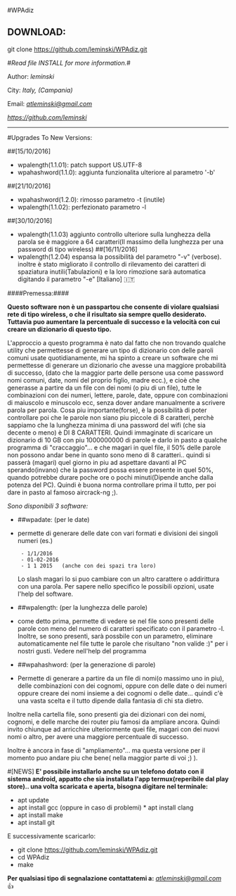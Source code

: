 #WPAdiz

## DOWNLOAD:
 git clone https://github.com/leminski/WPAdiz.git

#*Read file INSTALL for more information.*#

Author:         *leminski*

City:           *Italy, (Campania)*

Email:          *atleminski@gmail.com*

*https://github.com/leminski*

-------------------------------------------------

#Upgrades To New Versions:

##[15/10/2016]
* wpalength(1.1.01):     patch support US.UTF-8
* wpahashword(1.1.0):    aggiunta funzionalita ulteriore al parametro '-b'

##[21/10/2016]

* wpahashword(1.2.0):    rimosso parametro -t (inutile)
* wpalength(1.1.02):     perfezionato parametro -l

##[30/10/2016]
* wpalength(1.1.03)      aggiunto controllo ulteriore sulla lunghezza della parola
                         se è maggiore a 64 caratteri(Il massimo della lunghezza per una
                         password di tipo wireless)
##[16/11/2016]
* wpalength(1.2.04)      espansa la possibilità del parametro "-v" (verbose).
                         inoltre è stato migliorato il controllo di rilevamento dei caratteri 
                         di spaziatura inutili(Tabulazioni) e la loro rimozione sarà automatica
                         digitando il parametro "-e"
[Italiano] :it:

####Premessa:####

**Questo software non è un passpartou che consente di violare qualsiasi rete di
tipo wireless, o che il risultato sia sempre quello desiderato. Tuttavia puo
aumentare la percentuale di successo e la velocità con cui creare un dizionario
di questo tipo.**

L'approccio a questo programma è nato dal fatto che non trovando qualche utility
che permettesse di generare un tipo di dizionario con delle paroli comuni usate
quotidianamente, mi ha spinto a creare un software che mi permettesse di
generare un dizionario che avesse una maggiore probabilità di successo,
(dato che la maggior parte delle persone usa come password nomi comuni, date, nomi del proprio
figlio, madre ecc.), e cioè che  generasse a partire da un file con dei nomi
(o piu di un file), tutte le combinazioni con dei numeri, lettere, 
parole, date, oppure con combinazioni di maiuscolo e minuscolo ecc, senza dover 
andare manualmente a scrivere parola per parola. Cosa piu importante(forse), è
la possibilità di poter controllare poi che le parole non siano piu piccole di
8 caratteri, perchè sappiamo che la lunghezza minima di una password del wifi
(che sia decente o meno) è DI 8 CARATTERI. Quindi immaginate di scaricare 
un dizionario di 10 GB con piu 1000000000 di parole e darlo in pasto a qualche
programma di "craccaggio"... e che magari in quel file, il 50% 
delle parole non possono andar bene in quanto sono meno di 8 caratteri..
quindi si passerà (magari) quel giorno in piu ad aspettare davanti al PC 
sperando(invano) che la password possa essere presente in quel 50%, quando
potrebbe durare poche ore o pochi minuti(Dipende anche dalla potenza del PC).
Quindi è buona norma controllare prima il tutto, per poi dare in pasto al famoso
aircrack-ng ;).

_Sono disponibili 3 software:_

* ##wpadate:   (per le date)

 - permette di generare delle date con vari formati e divisioni dei singoli numeri
   (es.)
   
        - 1/1/2016 
        - 01-02-2016
        - 1 1 2015   (anche con dei spazi tra loro)

   Lo slash magari lo si puo cambiare con un altro carattere o addirittura con 
   una parola. Per sapere nello specifico le possibili opzioni, usate l'help
   del software.

* ##wpalength:  (per la lunghezza delle parole)

 - come detto prima, permette di vedere se nel file sono presenti delle parole
   con meno del numero di caratteri specificato con il parametro -l.
   Inoltre, se sono presenti, sarà possbile con un parametro, eliminare automaticamente
   nel file tutte le parole che risultano "non valide :)" per i nostri gusti.
   Vedere nell'help del programma

* ##wpahashword: (per la generazione di parole)

 - Permette di generare a partire da un file di nomi(o massimo uno in piu),
   delle combinazioni con dei cognomi, oppure con delle date o dei numeri
   oppure creare dei nomi insieme a dei cognomi o delle date...
   quindi c'è una vasta scelta e il tutto dipende dalla fantasia di chi sta
   dietro.

Inoltre nella cartella file, sono presenti gia dei dizionari con dei nomi,
cognomi, e delle marche dei router piu famosi da ampliare ancora. Quindi invito
chiunque ad arricchire ulteriormente quei file, magari con dei nuovi nomi
o altro, per avere una maggiore percentuale di successo.

Inoltre è ancora in fase di "ampliamento"... ma questa versione per il momento
puo andare piu che bene( nella maggior parte di voi ;) ).

#[NEWS]
**E' possibile installarlo anche su un telefono dotato con il sistema android, appatto che sia
installata l'app termux(reperibile dal play store).. una volta scaricata e aperta, bisogna digitare nel terminale:**

* apt update
* apt install gcc (oppure in caso di problemi) * apt install clang
* apt install make
* apt install git

E successivamente scaricarlo:

* git clone https://github.com/leminski/WPAdiz.git
* cd WPAdiz
* make

**Per qualsiasi tipo di segnalazione contattatemi a:** *atleminski@gmail.com*  :+1:
